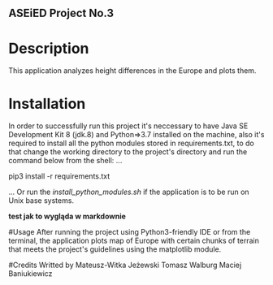 ## ASEiED Project No.3

# Description
This application analyzes height differences in the Europe and plots them.

# Installation
In order to successfully run this project it's neccessary to have Java SE Development Kit 8 (jdk.8) and Python=>3.7 installed on the machine,
also it's required to install all the python modules stored in requirements.txt,
to do that change the working directory to the project's directory and run the command below from the shell:
...

pip3 install -r requirements.txt

...
Or run the *install_python_modules.sh* if the application is to be run on Unix base systems.

**test jak to wygląda w markdownie**

#Usage
After running the project using Python3-friendly IDE or from the terminal,
the application plots map of Europe with certain chunks of terrain that meets the project's guidelines using the matplotlib module.

#Credits
Writted by
Mateusz-Witka Jeżewski
Tomasz Walburg
Maciej Baniukiewicz

